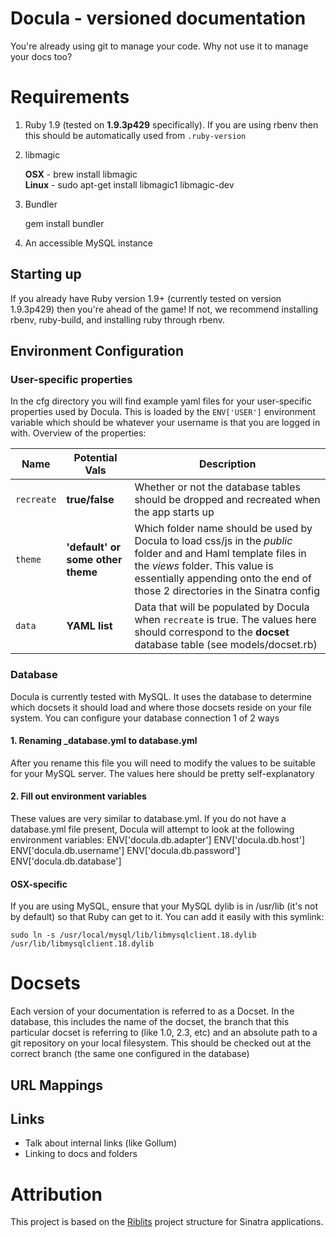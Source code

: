 # Docula - versioned documentation

You're already using git to manage your code. Why not use it to manage your docs too?

# Requirements
1. Ruby 1.9 (tested on **1.9.3p429** specifically). If you are using rbenv then this should be automatically used from `.ruby-version`
2. libmagic

    **OSX** - brew install libmagic
    <br />
    **Linux** - sudo apt-get install libmagic1 libmagic-dev
3. Bundler

    gem install bundler
4. An accessible MySQL instance

## Starting up
If you already have Ruby version 1.9+ (currently tested on version 1.9.3p429) then you're ahead of the game! If not, we recommend installing rbenv, ruby-build, and installing ruby through rbenv.

## Environment Configuration

### User-specific properties
In the cfg directory you will find example yaml files for your user-specific properties used by Docula. This is loaded by the `ENV['USER']` environment variable which should be whatever your username is that you are logged in with. Overview of the properties:

| Name | Potential Vals | Description |
| ----- | -------------- | ----------|
| `recreate` | **true/false** | Whether or not the database tables should be dropped and recreated when the app starts up
| `theme` | **'default' or some other theme** | Which folder name should be used by Docula to load css/js in the _public_ folder and  and Haml template files in the _views_ folder. This value is essentially appending onto the end of those 2 directories in the Sinatra config
| `data` | **YAML list** | Data that will be populated by Docula when `recreate` is true. The values here should correspond to the **docset** database table (see models/docset.rb)

### Database
Docula is currently tested with MySQL. It uses the database to determine which docsets it should load and where those docsets reside on your file system. You can configure your database connection 1 of 2 ways

#### 1. Renaming _database.yml to database.yml
After you rename this file you will need to modify the values to be suitable for your MySQL server. The values here should be pretty self-explanatory

#### 2. Fill out environment variables
These values are very similar to database.yml. If you do not have a database.yml file present, Docula will attempt to look at the following environment variables:
    ENV['docula.db.adapter']
    ENV['docula.db.host']
    ENV['docula.db.username']
    ENV['docula.db.password']
    ENV['docula.db.database']

#### OSX-specific
If you are using MySQL, ensure that your MySQL dylib is in /usr/lib (it's not by default) so that Ruby can get to it. You can add it easily with this symlink:

```console
sudo ln -s /usr/local/mysql/lib/libmysqlclient.18.dylib /usr/lib/libmysqlclient.18.dylib
```

# Docsets
Each version of your documentation is referred to as a Docset. In the database, this includes the name of the docset, the branch that this particular docset is referring to (like 1.0, 2.3, etc) and an absolute path to a git repository on your local filesystem. This should be checked out at the correct branch (the same one configured in the database)

## URL Mappings

## Links
 * Talk about internal links (like Gollum)
 * Linking to docs and folders

# Attribution
This project is based on the [Riblits](https://github.com/Phrogz/riblits) project structure for Sinatra applications.
